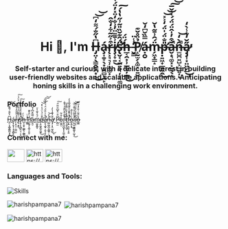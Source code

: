 <h1 align="center">Hi 👋, I'm H̶̡̤͎̖͇̭̳̪͙̝͆̔̋̐́͌̒͆͜͝͝á̴̧͎̱̞̖͙͔̯̻̙̯̙r̶̨͕̘͉̹̣̻̫̣͒͐̋̃͋̒̐̂i̸̧̹̞͍͗̄͌̈̓͗̐̒̈̽̓̈́͑͜͠s̶̢̛̬͔͔̪͍̤͉̦̞͉͚̈́̂͊̆̏̎͂͗̋̔̔́̚͠h̶̲͔̯͙̹̲͇̖̦̲̳́̈́͜ ̵̛̬͇̓̾̈P̸̝̰̫̗̝͚̣̠͍̬̉̈̊̌͊ạ̵̭̮́̿̏̌͆̒̌m̴̗͖͙͇̝̈́̑͗̄͂̔̆p̶̛̣͍͖̟̲͍͖̭̎̐̈́̍̈́̒͐̽͜͝͝ă̵̬̝͉͚͓͕̫̖̖̟͒̓̍̂̈́̈́́̀̇̌̅̚͠͝n̶̫̺̪͍̺͕̲̲͍̦̑̀̒̚͝ͅa̷̡̡͎͓̤͖̗̲̋̆̒͊̾̀̒̕̕͜ͅ</h1>
<h3 align="center">Self-starter and curious, with a delicate interest in building user-friendly websites and scalable applications. Anticipating honing skills in a challenging work environment.</h3>



### Portfolio
<p align="left"><a href="https://harishpampana-portfolio.netlify.app/" target="blank">H̶̡̤͎̖͇̭̳̪͙̝͆̔̋̐́͌̒͆͜͝͝á̴̧͎̱̞̖͙͔̯̻̙̯̙r̶̨͕̘͉̹̣̻̫̣͒͐̋̃͋̒̐̂i̸̧̹̞͍͗̄͌̈̓͗̐̒̈̽̓̈́͑͜͠s̶̢̛̬͔͔̪͍̤͉̦̞͉͚̈́̂͊̆̏̎͂͗̋̔̔́̚͠h̶̲͔̯͙̹̲͇̖̦̲̳́̈́͜ ̵̛̬͇̓̾̈P̸̝̰̫̗̝͚̣̠͍̬̉̈̊̌͊ạ̵̭̮́̿̏̌͆̒̌m̴̗͖͙͇̝̈́̑͗̄͂̔̆p̶̛̣͍͖̟̲͍͖̭̎̐̈́̍̈́̒͐̽͜͝͝ă̵̬̝͉͚͓͕̫̖̖̟͒̓̍̂̈́̈́́̀̇̌̅̚͠͝n̶̫̺̪͍̺͕̲̲͍̦̑̀̒̚͝ͅa̷̡̡͎͓̤͖̗̲̋̆̒͊̾̀̒̕̕͜ͅ  P̴̼̪̼͆̐̈͛͊͆̆̈͂̈́̕͠ọ̵̰͍͐̌̍̃ͅr̴̨͍̪̫̺̟̟̝̫̲̦̞̠̍̏̐̐̆̏̐̓̒͊̇̚t̵̡̛͔͍̙̪̥̅̉̽̓̆̏̿̆̄̚͘͠f̵̛̮̖͍̣͈̮̣̹̟͍̂̍͌̌̔̐͊̂̄͒͛̒̚o̵̞̯͍͙̍͑͐̓̌̑͜ļ̷̛̥̮̹̰͇͚͎̣̺̘̊̌͂̍̊͐͊͑̏͜͝ì̷̜͙̣͋̾̓̀͒̈́͌̕͝o̶̰͇̽̏̑͋͗̐̓̽͂̿</a></p>

<h3 align="left">Connect with me:</h3>
<p align="left">
<a href="https://www.linkedin.com/in/pampana-harish-15b9ba23a/" target="blank"><img align="center" src="https://images.unsplash.com/photo-1611944212129-29977ae1398c?ixlib=rb-4.0.3&ixid=MnwxMjA3fDB8MHxzZWFyY2h8Mnx8bGlua2VkaW4lMjBsb2dvfGVufDB8fDB8fA%3D%3D&auto=format&fit=crop&w=500&q=60" height="30" width="40" /></a>
<a href="https://github.com/harishpampana7" target="blank"><img align="center" src="https://www.logo.wine/a/logo/GitHub/GitHub-Icon-White-Dark-Background-Logo.wine.svg" alt="https://github.com/harishpampana7" height="30" width="40" /></a>
<a href="https://harishpampana-portfolio.netlify.app/" target="blank"><img align="center" src="https://www.pngkit.com/png/detail/553-5537220_png-file-portfolio-icon-vector.png" alt="https://harishpampana-portfolio.netlify.app/" height="30" width="40" /></a>
</p>

<h3 align="left">Languages and Tools:</h3>
<p><img align="center" src="https://fiverr-res.cloudinary.com/images/q_auto,f_auto/gigs/185188120/original/b084c38d746e1cc36e133e7557c06c4e47a45198/create-responsive-websites-using-html-css-javascript-react.jpeg" alt="Skills" /></p>


<p><img align="left" src="https://github-readme-stats.vercel.app/api/top-langs?username=harishpampana7&show_icons=true&locale=en&layout=compact" alt="harishpampana7" /></p>

<p>&nbsp;<img align="center" src="https://github-readme-stats.vercel.app/api?username=harishpampana7&show_icons=true&locale=en" alt="harishpampana7" /></p>

<p><img align="center" src="https://github-readme-streak-stats.herokuapp.com/?user=harishpampana7&" alt="harishpampana7" /></p>
